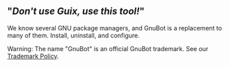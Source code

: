 ## "*Don't use Guix, use this tool!*"
We know several GNU package managers, and GnuBot is a replacement to many of them. Install, uninstall, and configure.


Warning: The name "GnuBot" is an official GnuBot trademark. See our [Trademark Policy](https://gnubot.github.io/legal/TM).
